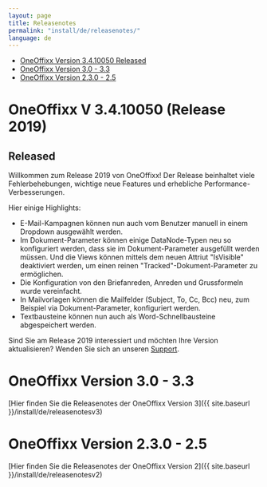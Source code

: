 ```yaml
---
layout: page
title: Releasenotes
permalink: "install/de/releasenotes/"
language: de
---
```




- [OneOffixx Version 3.4.10050 <span class="label label-success">Released</span>](#oneoffixx-v-3410050-release-2019)
- [OneOffixx Version 3.0 - 3.3](#oneoffixx-version-30---33)
- [OneOffixx Version 2.3.0 - 2.5](#oneoffixx-version-230---25)


# OneOffixx V 3.4.10050 (Release 2019) 

## <span class="label label-success">Released</span>

Willkommen zum Release 2019 von OneOffixx! Der Release beinhaltet viele Fehlerbehebungen, wichtige neue Features und erhebliche Performance-Verbesserungen. 

Hier einige Highlights:

* E-Mail-Kampagnen können nun auch vom Benutzer manuell in einem Dropdown ausgewählt werden. 
* Im Dokument-Parameter können einige DataNode-Typen neu so konfiguriert werden, dass sie im Dokument-Parameter ausgefüllt werden müssen. Und die Views können mittels dem neuen Attriut "IsVisible" deaktiviert werden, um einen reinen "Tracked"-Dokument-Parameter zu ermöglichen. 
* Die Konfiguration von den Briefanreden, Anreden und Grussformeln wurde vereinfacht.
* In Mailvorlagen können die Mailfelder (Subject, To, Cc, Bcc) neu, zum Beispiel via Dokument-Parameter, konfiguriert werden.
* Textbausteine können nun auch als Word-Schnellbausteine abgespeichert werden.

Sind Sie am Release 2019 interessiert und möchten Ihre Version aktualisieren? Wenden Sie sich an unseren [Support](http://oneoffixx.com/services/support/).


# OneOffixx Version 3.0 - 3.3
[Hier finden Sie die Releasenotes der OneOffixx Version 3]({{ site.baseurl }}/install/de/releasenotesv3)

# OneOffixx Version 2.3.0 - 2.5
[Hier finden Sie die Releasenotes der OneOffixx Version 2]({{ site.baseurl }}/install/de/releasenotesv2)
